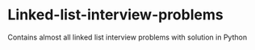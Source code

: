 # Linked-list-interview-problems
Contains almost all linked list interview problems with solution in Python
